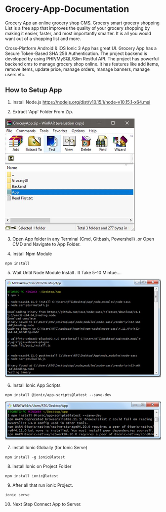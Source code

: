# Grocery-App-Documentation
Grocery App an online grocery shop CMS. Grocery smart grocery shopping List is a free app that improves the quality of your grocery shopping by making it easier, faster, and most importantly smarter. It is all you would want out of a shopping list and more.  

Cross-Platform Android &amp; iOS Ionic 3 App has great UI. Grocery App has a Secure Token-Based SHA 256 Authentication. The project backend is developed by using PHP/MySQL/Slim Restful API. The project has powerful backend cms to manage grocery shop online. it has features like add items, remove items, update price, manage orders, manage banners, manage users etc. 

## How to Setup App

1. Install Node.js https://nodejs.org/dist/v10.15.1/node-v10.15.1-x64.msi

2. Extract 'App' Folder From Zip.

<img src="1.JPG" />

3. Open App folder in any Terminal (Cmd, Gitbash, Powershell) .or Open CMD and Navigate to App Folder.

4. Install Npm Module

```
npm install
```

5. Wait Until Node Module Install . It Take 5-10 Mintue....

<img src="2.jpg" />

6. Install Ionic App Scripts 

```
npm install @ionic/app-scripts@latest --save-dev
```

<img src="4.jpg" />

7. install Ionic Globally (for Ionic Serve)

```
npm install -g ionic@latest
```

8.  install Ionic on Project Folder

```
npm install ionic@latest
```

9. After all that run ionic Project.

```
ionic serve
```

10. Next Step Connect App to Server.
